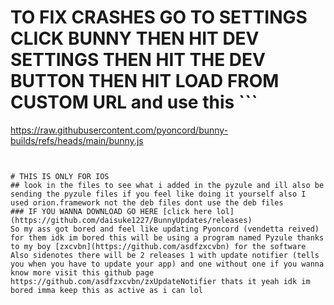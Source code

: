 # TO FIX CRASHES GO TO SETTINGS CLICK BUNNY THEN HIT DEV SETTINGS THEN HIT THE DEV BUTTON THEN HIT LOAD FROM CUSTOM URL and use this ```
https://raw.githubusercontent.com/pyoncord/bunny-builds/refs/heads/main/bunny.js
```


# THIS IS ONLY FOR IOS
## look in the files to see what i added in the pyzule and ill also be sending the pyzule files if you feel like doing it yourself also I used orion.framework not the deb files dont use the deb files
### IF YOU WANNA DOWNLOAD GO HERE [click here lol](https://github.com/daisuke1227/BunnyUpdates/releases)
So my ass got bored and feel like updating Pyoncord (vendetta reived) for them idk im bored this will be using a program named Pyzule thanks to my boy [zxcvbn](https://github.com/asdfzxcvbn) for the software
Also sidenotes there will be 2 releases 1 with update notifier (tells you when you have to update your app) and one without one if you wanna know more visit this github page https://github.com/asdfzxcvbn/zxUpdateNotifier thats it yeah idk im bored imma keep this as active as i can lol 
